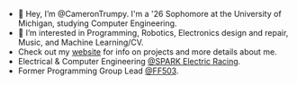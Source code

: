 - 👋 Hey, I’m @CameronTrumpy. I'm a '26 Sophomore at the University of Michigan, studying Computer Engineering.
- 👀 I’m interested in Programming, Robotics, Electronics design and repair, Music, and Machine Learning/CV. 
- Check out my [website](https://camerontrumpy.github.io/) for info on projects and more details about me.
- Electrical & Computer Engineering [@SPARK Electric Racing](https://spark.engin.umich.edu/).
- Former Programming Group Lead [@FF503](https://github.com/FF503).
<!---
CameronTrumpy/CameronTrumpy is a ✨ special ✨ repository because its `README.md` (this file) appears on your GitHub profile.
You can click the Preview link to take a look at your changes.
--->
